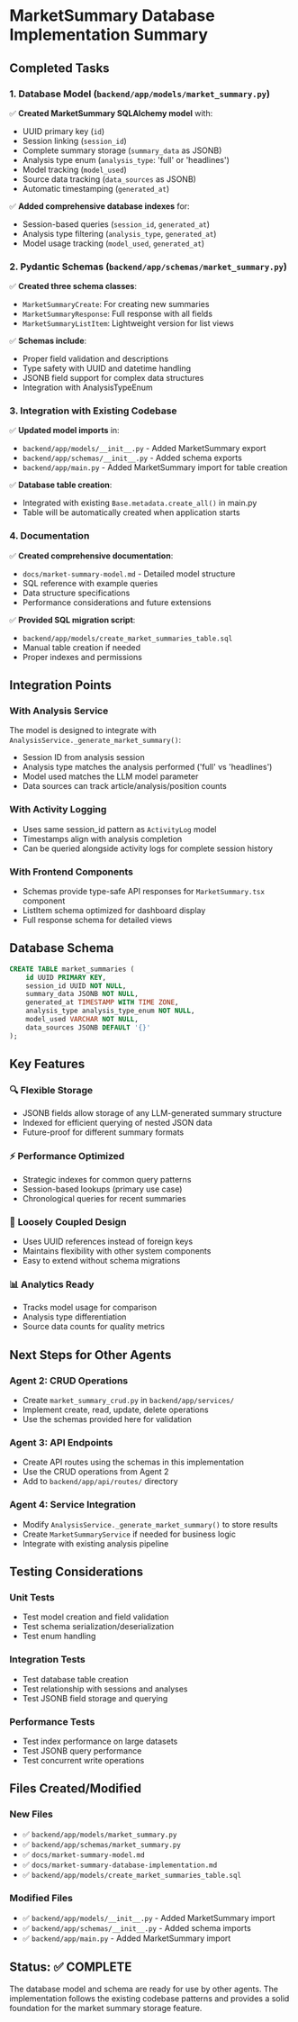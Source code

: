 # MarketSummary Database Implementation Summary

## Completed Tasks

### 1. Database Model (`backend/app/models/market_summary.py`)

✅ **Created MarketSummary SQLAlchemy model** with:
- UUID primary key (`id`)
- Session linking (`session_id`)
- Complete summary storage (`summary_data` as JSONB)
- Analysis type enum (`analysis_type`: 'full' or 'headlines')
- Model tracking (`model_used`)
- Source data tracking (`data_sources` as JSONB)
- Automatic timestamping (`generated_at`)

✅ **Added comprehensive database indexes** for:
- Session-based queries (`session_id`, `generated_at`)
- Analysis type filtering (`analysis_type`, `generated_at`) 
- Model usage tracking (`model_used`, `generated_at`)

### 2. Pydantic Schemas (`backend/app/schemas/market_summary.py`)

✅ **Created three schema classes**:
- `MarketSummaryCreate`: For creating new summaries
- `MarketSummaryResponse`: Full response with all fields
- `MarketSummaryListItem`: Lightweight version for list views

✅ **Schemas include**:
- Proper field validation and descriptions
- Type safety with UUID and datetime handling
- JSONB field support for complex data structures
- Integration with AnalysisTypeEnum

### 3. Integration with Existing Codebase

✅ **Updated model imports** in:
- `backend/app/models/__init__.py` - Added MarketSummary export
- `backend/app/schemas/__init__.py` - Added schema exports
- `backend/app/main.py` - Added MarketSummary import for table creation

✅ **Database table creation**: 
- Integrated with existing `Base.metadata.create_all()` in main.py
- Table will be automatically created when application starts

### 4. Documentation

✅ **Created comprehensive documentation**:
- `docs/market-summary-model.md` - Detailed model structure
- SQL reference with example queries
- Data structure specifications
- Performance considerations and future extensions

✅ **Provided SQL migration script**: 
- `backend/app/models/create_market_summaries_table.sql`
- Manual table creation if needed
- Proper indexes and permissions

## Integration Points

### With Analysis Service
The model is designed to integrate with `AnalysisService._generate_market_summary()`:
- Session ID from analysis session
- Analysis type matches the analysis performed ('full' vs 'headlines')
- Model used matches the LLM model parameter
- Data sources can track article/analysis/position counts

### With Activity Logging
- Uses same session_id pattern as `ActivityLog` model
- Timestamps align with analysis completion
- Can be queried alongside activity logs for complete session history

### With Frontend Components
- Schemas provide type-safe API responses for `MarketSummary.tsx` component
- ListItem schema optimized for dashboard display
- Full response schema for detailed views

## Database Schema

```sql
CREATE TABLE market_summaries (
    id UUID PRIMARY KEY,
    session_id UUID NOT NULL,
    summary_data JSONB NOT NULL,
    generated_at TIMESTAMP WITH TIME ZONE,
    analysis_type analysis_type_enum NOT NULL,
    model_used VARCHAR NOT NULL,
    data_sources JSONB DEFAULT '{}'
);
```

## Key Features

### 🔍 **Flexible Storage**
- JSONB fields allow storage of any LLM-generated summary structure
- Indexed for efficient querying of nested JSON data
- Future-proof for different summary formats

### ⚡ **Performance Optimized**
- Strategic indexes for common query patterns
- Session-based lookups (primary use case)
- Chronological queries for recent summaries

### 🔗 **Loosely Coupled Design**
- Uses UUID references instead of foreign keys
- Maintains flexibility with other system components
- Easy to extend without schema migrations

### 📊 **Analytics Ready**
- Tracks model usage for comparison
- Analysis type differentiation
- Source data counts for quality metrics

## Next Steps for Other Agents

### Agent 2: CRUD Operations
- Create `market_summary_crud.py` in `backend/app/services/`
- Implement create, read, update, delete operations
- Use the schemas provided here for validation

### Agent 3: API Endpoints
- Create API routes using the schemas in this implementation
- Use the CRUD operations from Agent 2
- Add to `backend/app/api/routes/` directory

### Agent 4: Service Integration
- Modify `AnalysisService._generate_market_summary()` to store results
- Create `MarketSummaryService` if needed for business logic
- Integrate with existing analysis pipeline

## Testing Considerations

### Unit Tests
- Test model creation and field validation
- Test schema serialization/deserialization
- Test enum handling

### Integration Tests
- Test database table creation
- Test relationship with sessions and analyses
- Test JSONB field storage and querying

### Performance Tests  
- Test index performance on large datasets
- Test JSONB query performance
- Test concurrent write operations

## Files Created/Modified

### New Files
- ✅ `backend/app/models/market_summary.py`
- ✅ `backend/app/schemas/market_summary.py`
- ✅ `docs/market-summary-model.md`
- ✅ `docs/market-summary-database-implementation.md`
- ✅ `backend/app/models/create_market_summaries_table.sql`

### Modified Files
- ✅ `backend/app/models/__init__.py` - Added MarketSummary import
- ✅ `backend/app/schemas/__init__.py` - Added schema imports
- ✅ `backend/app/main.py` - Added MarketSummary import

## Status: ✅ COMPLETE

The database model and schema are ready for use by other agents. The implementation follows the existing codebase patterns and provides a solid foundation for the market summary storage feature.